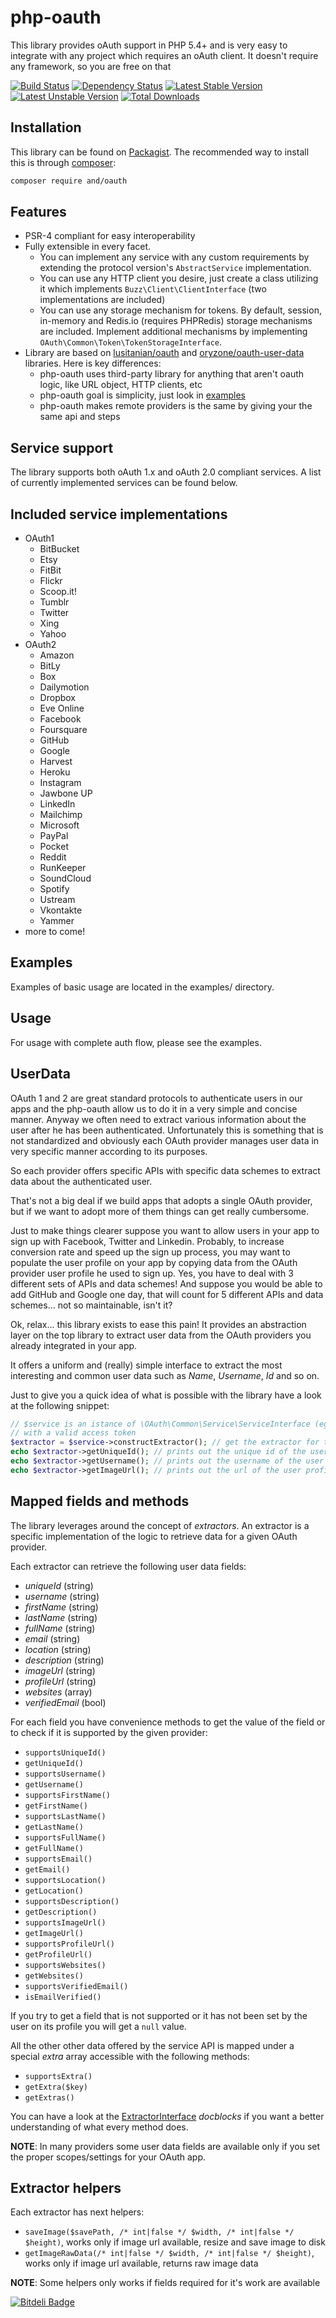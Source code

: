 php-oauth
===========
This library provides oAuth support in PHP 5.4+ and is very easy to integrate with any project which requires an oAuth client.
It doesn't require any framework, so you are free on that

[![Build Status](https://travis-ci.org/logical-and/php-oauth.svg?branch=phpunit)](https://travis-ci.org/logical-and/php-oauth)
[![Dependency Status](https://www.versioneye.com/user/projects/54e917cad1ec577c97000be6/badge.svg?style=flat)](https://www.versioneye.com/user/projects/54e917cad1ec577c97000be6)
[![Latest Stable Version](https://poser.pugx.org/and/oauth/v/stable.png)](https://packagist.org/packages/and/oauth)
[![Latest Unstable Version](https://poser.pugx.org/and/oauth/v/unstable.svg)](https://packagist.org/packages/and/oauth)
[![Total Downloads](https://poser.pugx.org/and/oauth/downloads.png)](https://packagist.org/packages/and/oauth)

Installation
------------
This library can be found on [Packagist](https://github.com/logical-and/php-oauth).
The recommended way to install this is through [composer](http://getcomposer.org):

```bash
composer require and/oauth
```

Features
--------
- PSR-4 compliant for easy interoperability
- Fully extensible in every facet.
    - You can implement any service with any custom requirements by extending the protocol version's `AbstractService` implementation.
    - You can use any HTTP client you desire, just create a class utilizing it which implements `Buzz\Client\ClientInterface` (two implementations are included)
    - You can use any storage mechanism for tokens. By default, session, in-memory and Redis.io (requires PHPRedis) storage mechanisms are included. Implement additional mechanisms by implementing `OAuth\Common\Token\TokenStorageInterface`.
- Library are based on [lusitanian/oauth](https://github.com/Lusitanian/PHPoAuthLib) and [oryzone/oauth-user-data](https://github.com/Oryzone/PHPoAuthUserData) libraries. Here is key differences:
    - php-oauth uses third-party library for anything that aren't oauth logic, like URL object, HTTP clients, etc
    - php-oauth goal is simplicity, just look in [examples](examples)
    - php-oauth makes remote providers is the same by giving your the same api and steps

Service support
---------------
The library supports both oAuth 1.x and oAuth 2.0 compliant services. A list of currently implemented services can be found below. 

Included service implementations
--------------------------------
- OAuth1
    - BitBucket
    - Etsy
    - FitBit
    - Flickr
    - Scoop.it!
    - Tumblr
    - Twitter
    - Xing
    - Yahoo
- OAuth2
    - Amazon
    - BitLy
    - Box
    - Dailymotion
    - Dropbox
    - Eve Online
    - Facebook
    - Foursquare
    - GitHub
    - Google
    - Harvest
    - Heroku
    - Instagram
    - Jawbone UP
    - LinkedIn
    - Mailchimp
    - Microsoft
    - PayPal
    - Pocket
    - Reddit
    - RunKeeper
    - SoundCloud
    - Spotify
    - Ustream
    - Vkontakte
    - Yammer
- more to come!

Examples
--------
Examples of basic usage are located in the examples/ directory.

Usage
------
For usage with complete auth flow, please see the examples.

UserData
--------
OAuth 1 and 2 are great standard protocols to authenticate users in our apps and the php-oauth
allow us to do it in a very simple and concise manner. Anyway we often need to extract various information about the
user after he has been authenticated. Unfortunately this is something that is not standardized and obviously each OAuth
provider manages user data in very specific manner according to its purposes.

So each provider offers specific APIs with specific data schemes to extract data about the authenticated
user.

That's not a big deal if we build apps that adopts a single OAuth provider, but if we want to adopt more of them things
can get really cumbersome.

Just to make things clearer suppose you want to allow users in your app to sign up with Facebook, Twitter and Linkedin.
Probably, to increase conversion rate and speed up the sign up process, you may want to populate the user profile on your
app by copying data from the OAuth provider user profile he used to sign up. Yes, you have to deal with 3 different sets of
APIs and data schemes! And suppose you would be able to add GitHub and Google one day, that will count for 5
different APIs and data schemes... not so maintainable, isn't it?

Ok, relax... this library exists to ease this pain! It provides an abstraction layer on the top library
to extract user data from the OAuth providers you already integrated in your app.

It offers a uniform and (really) simple interface to extract the most interesting and common user data such as *Name*,
*Username*, *Id* and so on.

Just to give you a quick idea of what is possible with the library have a look at the following snippet:

``` php
// $service is an istance of \OAuth\Common\Service\ServiceInterface (eg. the "Facebook" service)
// with a valid access token
$extractor = $service->constructExtractor(); // get the extractor for the given service
echo $extractor->getUniqueId(); // prints out the unique id of the user
echo $extractor->getUsername(); // prints out the username of the user
echo $extractor->getImageUrl(); // prints out the url of the user profile image
```

Mapped fields and methods
-------------------------

The library leverages around the concept of *extractors*. An extractor is a specific implementation of the logic to
retrieve data for a given OAuth provider.

Each extractor can retrieve the following user data fields:

- *uniqueId* (string)
- *username* (string)
- *firstName* (string)
- *lastName* (string)
- *fullName* (string)
- *email* (string)
- *location* (string)
- *description* (string)
- *imageUrl* (string)
- *profileUrl* (string)
- *websites* (array)
- *verifiedEmail* (bool)

For each field you have convenience methods to get the value of the field or to check if it is supported by the given
provider:

- `supportsUniqueId()`
- `getUniqueId()`
- `supportsUsername()`
- `getUsername()`
- `supportsFirstName()`
- `getFirstName()`
- `supportsLastName()`
- `getLastName()`
- `supportsFullName()`
- `getFullName()`
- `supportsEmail()`
- `getEmail()`
- `supportsLocation()`
- `getLocation()`
- `supportsDescription()`
- `getDescription()`
- `supportsImageUrl()`
- `getImageUrl()`
- `supportsProfileUrl()`
- `getProfileUrl()`
- `supportsWebsites()`
- `getWebsites()`
- `supportsVerifiedEmail()`
- `isEmailVerified()`

If you try to get a field that is not supported or it has not been set by the user on its profile you will get a `null`
value.

All the other other data offered by the service API is mapped under a special *extra* array accessible with the following
methods:

- `supportsExtra()`
- `getExtra($key)`
- `getExtras()`

You can have a look at the [ExtractorInterface](src/UserData/Extractor/ExtractorInterface.php) *docblocks* if you want
a better understanding of what every method does.

**NOTE**: In many providers some user data fields are available only if you set the proper scopes/settings for your OAuth app.

Extractor helpers
-----------------
Each extractor has next helpers:

- `saveImage($savePath, /* int|false */ $width, /* int|false */ $height)`, works only if image url available, resize and save image to disk
- `getImageRawData(/* int|false */ $width, /* int|false */ $height)`, works only if image url available, returns raw image data

**NOTE**: Some helpers only works if fields required for it's work are available


[![Bitdeli Badge](https://d2weczhvl823v0.cloudfront.net/logical-and/php-oauth/trend.png)](https://bitdeli.com/free "Bitdeli Badge")

